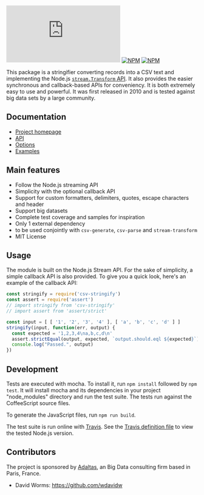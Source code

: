 
[![Build Status](https://img.shields.io/github/workflow/status/adaltas/node-csv/Node.js)](https://github.com/adaltas/node-csv/actions)
[![NPM](https://img.shields.io/npm/dm/csv-stringify)](https://www.npmjs.com/package/csv-stringify)
[![NPM](https://img.shields.io/npm/v/csv-stringify)](https://www.npmjs.com/package/csv-stringify)

This package is a stringifier converting records into a CSV text and
implementing the Node.js [`stream.Transform`
API](https://nodejs.org/api/stream.html). It also provides the easier
synchronous and callback-based APIs for conveniency. It is both extremely easy
to use and powerful. It was first released in 2010 and is tested against big
data sets by a large community.

## Documentation

* [Project homepage](http://csv.js.org/stringify/)
* [API](http://csv.js.org/stringify/api/)
* [Options](http://csv.js.org/stringify/options/)
* [Examples](http://csv.js.org/stringify/examples/)

## Main features

* Follow the Node.js streaming API
* Simplicity with the optional callback API
* Support for custom formatters, delimiters, quotes, escape characters and header
* Support big datasets
* Complete test coverage and samples for inspiration
* Only 1 external dependency
* to be used conjointly with `csv-generate`, `csv-parse` and `stream-transform`
* MIT License

## Usage

The module is built on the Node.js Stream API. For the sake of simplicity, a
simple callback API is also provided. To give you a quick look, here's an
example of the callback API:

```javascript
const stringify = require('csv-stringify')
const assert = require('assert')
// import stringify from 'csv-stringify'
// import assert from 'assert/strict'

const input = [ [ '1', '2', '3', '4' ], [ 'a', 'b', 'c', 'd' ] ]
stringify(input, function(err, output) {
  const expected = '1,2,3,4\na,b,c,d\n'
  assert.strictEqual(output, expected, `output.should.eql ${expected}`)
  console.log("Passed.", output)
})
```

## Development

Tests are executed with mocha. To install it, run `npm install` followed by `npm
test`. It will install mocha and its dependencies in your project "node_modules"
directory and run the test suite. The tests run against the CoffeeScript source
files.

To generate the JavaScript files, run `npm run build`.

The test suite is run online with
[Travis](https://travis-ci.org/#!/adaltas/node-csv-stringify). See the [Travis
definition
file](https://github.com/adaltas/node-csv-stringify/blob/master/.travis.yml) to
view the tested Node.js version.

## Contributors

The project is sponsored by [Adaltas](https://www.adaltas.com), an Big Data consulting firm based in Paris, France.

*   David Worms: <https://github.com/wdavidw>

[csv_home]: https://github.com/adaltas/node-csv
[stream_transform]: http://nodejs.org/api/stream.html#stream_class_stream_transform
[examples]: http://csv.js.org/stringify/examples/
[csv]: https://github.com/adaltas/node-csv
